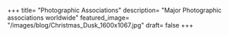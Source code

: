 +++
title= "Photographic Associations"
description= "Major Photographic associations worldwide"
featured_image= "/images/blog/Christmas_Dusk_1600x1067.jpg"
draft= false
+++